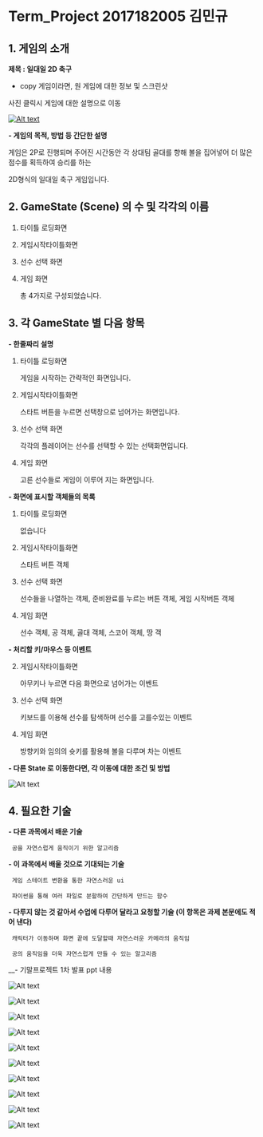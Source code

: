 # Term_Project 2017182005 김민규


## 1. 게임의 소개

__제목 : 일대일 2D 축구__

 

- copy 게임이라면, 원 게임에 대한 정보 및 스크린샷

 

사진 클릭시 게임에 대한 설명으로 이동

[![Alt text](https://user-images.githubusercontent.com/34563332/94274827-22ec5880-ff81-11ea-9411-9277b92db746.jpg)](https://namu.wiki/w/Head%20Soccer)



 

__- 게임의 목적, 방법 등 간단한 설명__

   

   게임은 2P로 진행되며 주어진 시간동안 각 상대팀 골대를 향해 볼을 집어넣어 더 많은 점수를 획득하여 승리를 하는 

   2D형식의 일대일 축구 게임입니다.

 

 

## 2. GameState (Scene) 의 수 및 각각의 이름

 

  1. 타이틀 로딩화면

 

  2. 게임시작타이틀화면

 

  3. 선수 선택 화면

 

  4. 게임 화면

 

     총 4가지로 구성되었습니다.

 

## 3. 각 GameState 별 다음 항목

 

__- 한줄짜리 설명__

  1. 타이틀 로딩화면

       게임을 시작하는 간략적인 화면입니다.

     

  2. 게임시작타이틀화면

       스타트 버튼을 누르면 선택창으로 넘어가는 화면입니다.

 

  3. 선수 선택 화면

       각각의 플레이어는 선수를 선택할 수 있는 선택화면입니다.

 

  4. 게임 화면

       고른 선수들로 게임이 이루어 지는 화면입니다.

 

__- 화면에 표시할 객체들의 목록__

  1. 타이틀 로딩화면  
  
       없습니다       
         
  2. 게임시작타이틀화면
        
       스타트 버튼 객체 
       
       
  3. 선수 선택 화면

       선수들을 나열하는 객체, 준비완료를 누르는 버튼 객체, 게임 시작버튼 객체


  4. 게임 화면

       선수 객체, 공 객체, 골대 객체, 스코어 객체, 땅 객  

 

__- 처리할 키/마우스 등 이벤트__

     

  2. 게임시작타이틀화면

      아무키나 누르면 다음 화면으로 넘어가는 이벤트

 

  3. 선수 선택 화면

      키보드를 이용해 선수를 탐색하며 선수를 고를수있는 이벤트

 

  4. 게임 화면

       방향키와 임의의 슛키를 활용해 볼을 다루며 차는 이벤트

 

__- 다른 State 로 이동한다면, 각 이동에 대한 조건 및 방법__


![Alt text](https://user-images.githubusercontent.com/34563332/94274831-241d8580-ff81-11ea-9efd-3fbad3b25263.jpg)



## 4. 필요한 기술

__- 다른 과목에서 배운 기술__

     공을 자연스럽게 움직이기 위한 알고리즘

     

__- 이 과목에서 배울 것으로 기대되는 기술__

     게임 스테이트 변환을 통한 자연스러운 ui

     파이썬을 통해 여러 파일로 분할하여 간단하게 만드는 함수

     

 

__- 다루지 않는 것 같아서 수업에 다루어 달라고 요청할 기술 (이 항목은 과제 본문에도 적어 낸다)__

    
     캐릭터가 이동하며 화면 끝에 도달할때 자연스러운 카메라의 움직임
     
     공의 움직임을 더욱 자연스럽게 만들 수 있는 알고리즘

     
 __- 기말프로젝트 1차 발표 ppt 내용

![Alt text](https://user-images.githubusercontent.com/34563332/95649615-3c60d900-0b19-11eb-91e8-043f5bced660.png)

![Alt text](https://user-images.githubusercontent.com/34563332/95649634-687c5a00-0b19-11eb-925e-eb2afecd2242.png)

![Alt text](https://user-images.githubusercontent.com/34563332/95649639-78943980-0b19-11eb-89a6-7ec6308f2b42.png)

![Alt text](https://user-images.githubusercontent.com/34563332/95649644-7f22b100-0b19-11eb-8a63-8639d195fbdf.png)

![Alt text](https://user-images.githubusercontent.com/34563332/95649647-83e76500-0b19-11eb-9b90-1f4a563754c9.png)

![Alt text](https://user-images.githubusercontent.com/34563332/95649655-91045400-0b19-11eb-9062-e7a45d30747e.png)

![Alt text](https://user-images.githubusercontent.com/34563332/95649658-95c90800-0b19-11eb-9e9d-1d103b90e2e8.png)

![Alt text](https://user-images.githubusercontent.com/34563332/95649664-99f52580-0b19-11eb-92f5-80fd46f03f49.png)

![Alt text](https://user-images.githubusercontent.com/34563332/95649666-9eb9d980-0b19-11eb-85d0-bebc444974ad.png)

![Alt text](https://user-images.githubusercontent.com/34563332/95649669-a4172400-0b19-11eb-9f23-65df6d58e0aa.png)


 

 


     
